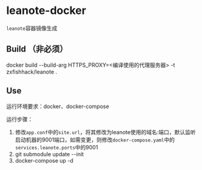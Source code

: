 # leanote-docker

`leanote`容器镜像生成

## Build （非必须）
docker build --build-arg HTTPS_PROXY=<编译使用的代理服务器> -t zxfishhack/leanote .

## Use
运行环境要求：docker、docker-compose

运行步骤：
1. 修改`app.conf`中的`site.url`，将其修改为leanote使用的域名:端口，默认监听启动机器的9001端口，如需变更，则修改`docker-compose.yaml`中的`services.leanote.ports`中的9001
1. git submodule update --init
1. docker-compose up -d